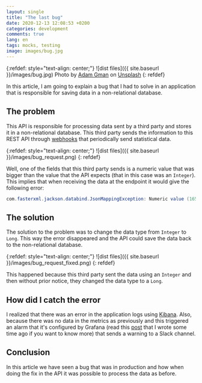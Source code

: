 ```yaml
---
layout: single
title: "The last bug"
date: 2020-12-13 12:08:53 +0200
categories: development
comments: true
lang: en
tags: mocks, testing
image: images/bug.jpg
---
```


{:refdef: style="text-align: center;"}
![dist files]({{ site.baseurl }}/images/bug.jpg)
<span>Photo by <a href="https://unsplash.com/@adamgman?utm_source=unsplash&amp;utm_medium=referral&amp;utm_content=creditCopyText">Adam Gman</a> on <a href="https://unsplash.com/s/photos/bug?utm_source=unsplash&amp;utm_medium=referral&amp;utm_content=creditCopyText">Unsplash</a></span>
{: refdef}

In this article, I am going to explain a bug that I had to solve in an application that is responsible for saving data in a non-relational database.

The problem
------------
This API is responsible for processing data sent by a third party and stores it in a non-relational database. This third party sends the information to this REST API through <a href="https://en.wikipedia.org/wiki/Webhook">webhooks</a> that periodically send statistical data.

{:refdef: style="text-align: center;"}
![dist files]({{ site.baseurl }}/images/bug_request.png)
{: refdef}

Well, one of the fields that this third party sends is a numeric value that was bigger than the value that the API expects (that in this case was an `Integer`). This implies that when receiving the data at the endpoint it would give the following error: 

```java
com.fasterxml.jackson.databind.JsonMappingException: Numeric value (1657567761206) out of range of int
```

The solution
-------------
The solution to the problem was to change the data type from `Integer` to `Long`. This way the error disappeared and the API could save the data back to the non-relational database.

{:refdef: style="text-align: center;"}
![dist files]({{ site.baseurl }}/images/bug_request_fixed.png)
{: refdef}

This happened because this third party sent the data using an `Integer` and then without prior notice, they changed the data type to a `Long`.

How did I catch the error
--------------------------
I realized that there was an error in the application logs using <a href="https://www.elastic.co/es/kibana">Kibana</a>. Also, because there was no data in the metrics as previously and this triggered an alarm that it's configured by Grafana (read this <a href="{{ site.baseurl }}{% post_url 2018-01-15-metrics-in-your-java-application %}">post</a> that I wrote some time ago if you want to know more) that sends a warning to a Slack channel.

Conclusion
----------------
In this article we have seen a bug that was in production and how when doing the fix in the API it was possible to process the data as before.